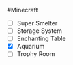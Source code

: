 #Minecraft
- [ ] Super Smelter
- [ ] Storage System
- [ ] Enchanting Table
- [x] Aquarium
- [ ] Trophy Room